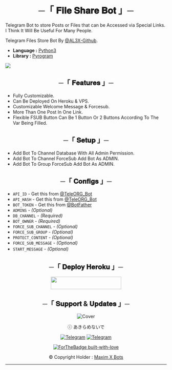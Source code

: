 <h1 align="center">
    ─「 𝐅𝐢𝐥𝐞 𝐒𝐡𝐚𝐫𝐞 𝐁𝐨𝐭 」─
</h1>

Telegram Bot to store Posts or Files that can be Accessed via Special Links. I Think It Will Be Useful For Many People.

Telegram Files Store Bot By [@AL3X-Github](https://github.com/AL3X-Github).

* **Language :** [Python3](https://www.python.org)
* **Library :** [Pyrogram](https://docs.pyrogram.org)

<img src="https://te.legra.ph/file/0c13eb00aaba21dd2f541.jpg">

<p>

<h2 align="center">
    ─「 𝐅𝐞𝐚𝐭𝐮𝐫𝐞𝐬 」─
</h2>

- Fully Customizable. 
- Can Be Deployed On Heroku & VPS. 
- Customizable Welcome Message & Forcesub. 
- More Than One Post In One Link.
- Flexible FSUB Button Can Be 1 Button Or 2 Buttons According To The Var Being Filled.

<h2 align="center">
    ─「 𝐒𝐞𝐭𝐮𝐩 」─
</h2>

- Add Bot To Channel Database With All Admin Permission. 
- Add Bot To Channel ForceSub Add Bot As ADMIN. 
- Add Bot To Group ForceSub Add Bot As ADMIN.

<h2 align="center">
    ─「 𝐂𝐨𝐧𝐟𝐢𝐠𝐬 」─
</h2>

- `API_ID` - Get this from [@TeleORG_Bot](https://t.me/TeleORG_Bot)
- `API_HASH` - Get this from [@TeleORG_Bot](https://t.me/TeleORG_Bot)
- `BOT_TOKEN` - Get this from [@BotFather](https://t.me/BotFather)
- `ADMINS` - *(Optional)*
- `DB_CHANNEL` - *(Required)*
- `BOT_OWNER` - *(Required)*
- `FORCE_SUB_CHANNEL` - *(Optional)*
- `FORCE_SUB_GROUP` - *(Optional)*
- `PROTECT_CONTENT` - *(Optional)*
- `FORCE_SUB_MESSAGE` - *(Optional)*
- `START_MESSAGE` - *(Optional)*
ㅤ

<h2 align="center">
    ─「 𝐃𝐞𝐩𝐥𝐨𝐲 𝐇𝐞𝐫𝐨𝐤𝐮 」─
</h2>

<p align="center"><a href="https://dashboard.heroku.com/new?template=https://github.com/AL3X-Github/TG-FileShare-Bot"> <img src="https://img.shields.io/badge/Deploy%20On%20Heroku-black?style=for-the-badge&logo=heroku" width="220" height="38.45"/></a></p>


<h2 align="center">
    ─「 𝐒𝐮𝐩𝐩𝐨𝐫𝐭 & 𝐔𝐩𝐝𝐚𝐭𝐞𝐬 」─
</h2>

<div align="center">

![Cover](https://te.legra.ph/file/601cfb397a19f503c9265.jpg)

</div>

<div align="center">

ⓘ あきらめないで

[![Telegram](https://img.shields.io/badge/Group-%232C3454?style=for-the-badge&logo=telegram&logoColor=white)](https://t.me/MaximXGroup) [![Telegram](https://img.shields.io/badge/Channel-%232C3454?style=for-the-badge&logo=telegram&logoColor=white)](https://t.me/MaximXChannels)

[![ForTheBadge built-with-love](http://ForTheBadge.com/images/badges/built-with-love.svg)](https://github.com/AL3X-Github)

© Copyright Holder : [Maxim X Bots](https://t.me/MaximXBots)

</div>
<hr>
</div>
</div>
    </center>
</body>
